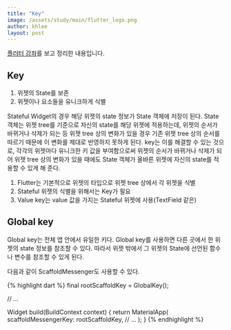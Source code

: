 ```yaml
---
title: "Key"
image: /assets/study/main/flutter_logo.png
author: khlee
layout: post
---
```


[플러터 강좌](https://youtu.be/lQB6HjleLMs)를 보고 정리한 내용입니다.

## Key

1. 위젯의 State를 보존
2. 위젯이나 요소들을 유니크하게 식별

Stateful Widget의 경우 해당 위젯의 state 정보가 State 객체에 저장이 된다. State 객체는 위젯 tree를 기준으로 자신의 state를 해당 위젯에 적용하는데, 위젯의 순서가 바뀌거나 삭제가 되는 등 위젯 tree 상의 변화가 있을 경우 기존 위젯 tree 상의 순서를 따르기 때문에 이 변화를 제대로 반영하지 못하게 된다. key는 이를 해결할 수 있는 것으로, 각각의 위젯마다 유니크한 키 값을 부여함으로써 위젯의 순서가 바뀌거나 삭제가 되어 위젯 tree 상의 변화가 있을 때에도 State 객체가 올바른 위젯에 자신의 state를 적용할 수 있게 해 준다.

1. Flutter는 기본적으로 위젯의 타입으로 위젯 tree 상에서 각 위젯을 식별
2. Stateful 위젯의 식별을 위해서는 Key가 필요
3. Value key는 value 값을 가지는 Stateful 위젯에 사용(TextField 같은)

## Global key

Global key는 전체 앱 안에서 유일한 키다. Global key를 사용하면 다른 곳에서 한 위젯의 state 정보를 참조할 수 있다. 따라서 위젯 밖에서 그 위젯의 State에 선언된 함수나 변수를 참조할 수 있게 된다.

다음과 같이 ScaffoldMessenger도 사용할 수 있다.

{% highlight dart %}
final rootScaffoldKey = GlobalKey<ScaffoldMessengerState>();

// ...

  Widget build(BuildContext context) {
    return MaterialApp(
      scaffoldMessengerKey: rootScaffoldKey,
      // ...
    );
  }
{% endhighlight %}

